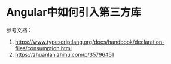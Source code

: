 
# Angular中如何引入第三方库

参考文档：
1. https://www.typescriptlang.org/docs/handbook/declaration-files/consumption.html
2. https://zhuanlan.zhihu.com/p/35796451
  